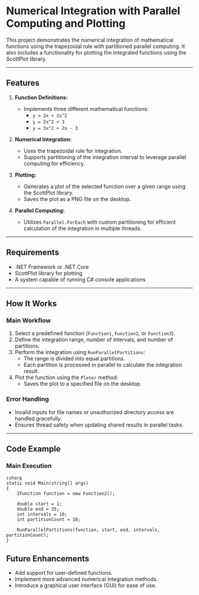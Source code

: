 # Numerical Integration with Parallel Computing and Plotting

This project demonstrates the numerical integration of mathematical functions using the trapezoidal rule with partitioned parallel computing. It also includes a functionality for plotting the integrated functions using the ScottPlot library.

---

## Features
1. **Function Definitions:**
   - Implements three different mathematical functions:
     - `y = 2x + 2x^2`
     - `y = 2x^2 + 3`
     - `y = 3x^2 + 2x - 3`
   
2. **Numerical Integration:**
   - Uses the trapezoidal rule for integration.
   - Supports partitioning of the integration interval to leverage parallel computing for efficiency.

3. **Plotting:**
   - Generates a plot of the selected function over a given range using the ScottPlot library.
   - Saves the plot as a PNG file on the desktop.

4. **Parallel Computing:**
   - Utilizes `Parallel.ForEach` with custom partitioning for efficient calculation of the integration in multiple threads.

---

## Requirements
- .NET Framework or .NET Core
- ScottPlot library for plotting
- A system capable of running C# console applications

---

## How It Works
### Main Workflow
1. Select a predefined function (`Function1`, `Function2`, or `Function3`).
2. Define the integration range, number of intervals, and number of partitions.
3. Perform the integration using `RunParallelPartitions`:
   - The range is divided into equal partitions.
   - Each partition is processed in parallel to calculate the integration result.
4. Plot the function using the `Ploter` method:
   - Saves the plot to a specified file on the desktop.

### Error Handling
- Invalid inputs for file names or unauthorized directory access are handled gracefully.
- Ensures thread safety when updating shared results in parallel tasks.

---

## Code Example
### Main Execution
```
csharp
static void Main(string[] args)
{
    IFunction function = new Function2();

    double start = 1;
    double end = 35;
    int intervals = 10;
    int partitionCount = 10;

    RunParallelPartitions(function, start, end, intervals, partitionCount);
}
```

## Future Enhancements
* Add support for user-defined functions.
* Implement more advanced numerical integration methods.
* Introduce a graphical user interface (GUI) for ease of use.
